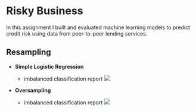 # Risky Business

In this assignment I built and evaluated machine learning models to predict credit risk using data from peer-to-peer lending services.

## Resampling

- **Simple Logistic Regression**
  - imbalanced classification report
  ![](https://raw.githubusercontent.com/bhatt11z/classification/main/Screen%20shots/Screenshot%202021-07-05%20at%209.56.51%20PM.png)
  
- **Oversampling**
  - imbalanced classification report
  ![](https://raw.githubusercontent.com/bhatt11z/classification/main/Screen%20shots/Screenshot%202021-07-05%20at%2010.00.15%20PM.png)
